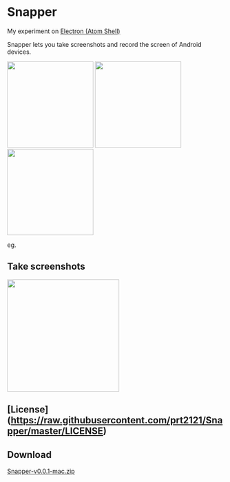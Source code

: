 # Snapper
My experiment on [Electron (Atom Shell)](http://electron.atom.io/)

Snapper lets you take screenshots and record the screen of Android devices.

<img src="https://raw.githubusercontent.com/prt2121/Snapper/master/files/img1.png" width=200>

<img src="https://raw.githubusercontent.com/prt2121/Snapper/master/files/img2.png" width=200>

<img src="https://raw.githubusercontent.com/prt2121/Snapper/master/files/img3.png" width=200>

eg.

## Take screenshots
<img src="https://raw.githubusercontent.com/prt2121/Snapper/master/files/screencap-vid.gif" width=260>

## [License] (https://raw.githubusercontent.com/prt2121/Snapper/master/LICENSE)

## Download
[Snapper-v0.0.1-mac.zip](https://drive.google.com/file/d/0B55jSaVlW3gmd3lRME9BQzVLWEk/view?usp=sharing)
